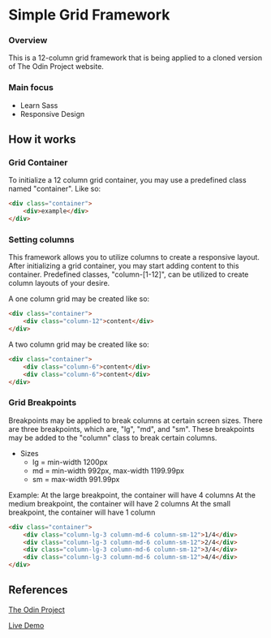 # Simple Grid Framework

### Overview

This is a 12-column grid framework that is being applied to a cloned version of The Odin Project website.

### Main focus
- Learn Sass
- Responsive Design

## How it works

### Grid Container
To initialize a 12 column grid container, you may use a predefined class named "container". Like so:

```html 
<div class="container">
    <div>example</div>
</div>
```

### Setting columns
This framework allows you to utilize columns to create a responsive layout.
After initializing a grid container, you may start adding content to this container.
Predefined classes, "column-[1-12]", can be utilized to create column layouts of your desire.

A one column grid may be created like so:

```html 
<div class="container">
    <div class="column-12">content</div>
</div> 
```

A two column grid may be created like so:

```html 
<div class="container">
    <div class="column-6">content</div>
    <div class="column-6">content</div>
</div> 
```

### Grid Breakpoints
Breakpoints may be applied to break columns at certain screen sizes.
There are three breakpoints, which are, "lg", "md", and "sm".
These breakpoints may be added to the "column" class to break certain columns.

- Sizes
    - lg = min-width 1200px
    - md = min-width 992px, max-width 1199.99px
    - sm = max-width 991.99px

Example:
At the large breakpoint, the container will have 4 columns
At the medium breakpoint, the container will have 2 columns
At the small breakpoint, the container will have 1 column

```html 
<div class="container">
    <div class="column-lg-3 column-md-6 column-sm-12">1/4</div>
    <div class="column-lg-3 column-md-6 column-sm-12">2/4</div>
    <div class="column-lg-3 column-md-6 column-sm-12">3/4</div>
    <div class="column-lg-3 column-md-6 column-sm-12">4/4</div>
</div> 
```

## References

[The Odin Project](https://www.theodinproject.com/courses/html-and-css/lessons/design-your-own-grid-based-framework)

[Live Demo](https://alex-lvl.github.io/grid-framework/)

